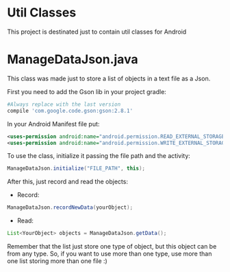 # Util Classes
This project is destinated just to contain util classes for Android

# ManageDataJson.java
This class was made just to store a list of objects in a text file as a Json.

First you need to add the Gson lib in your project gradle:
```sh
#Always replace with the last version
compile 'com.google.code.gson:gson:2.8.1' 
```

In your Android Manifest file put:
```xml
<uses-permission android:name="android.permission.READ_EXTERNAL_STORAGE" />
<uses-permission android:name="android.permission.WRITE_EXTERNAL_STORAGE" />
```

To use the class, initialize it passing the file path and the activity:
```java
ManageDataJson.initialize("FILE_PATH", this);
```

After this, just record and read the objects:
- Record:
```java
ManageDataJson.recordNewData(yourObject);
```
- Read:
```java
List<YourObject> objects = ManageDataJson.getData();
```

Remember that the list just store one type of object, but this object can be from any type. So, if you want to use more than one type, use more than one list storing more than one file :)
